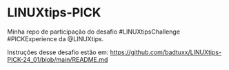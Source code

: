 # LINUXtips-PICK
Minha repo de participação do desafio  #LINUXtipsChallenge #PICKExperience da @LINUXtips.

Instruções desse desafio estão em:
https://github.com/badtuxx/LINUXtips-PICK-24_01/blob/main/README.md



